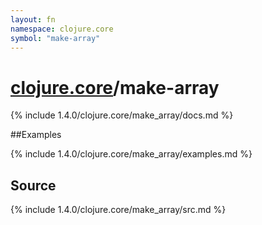 ```yaml
---
layout: fn
namespace: clojure.core
symbol: "make-array"
---
```


# [clojure.core](../)/make-array

{% include 1.4.0/clojure.core/make_array/docs.md %}

##Examples

{% include 1.4.0/clojure.core/make_array/examples.md %}
## Source
{% include 1.4.0/clojure.core/make_array/src.md %}

